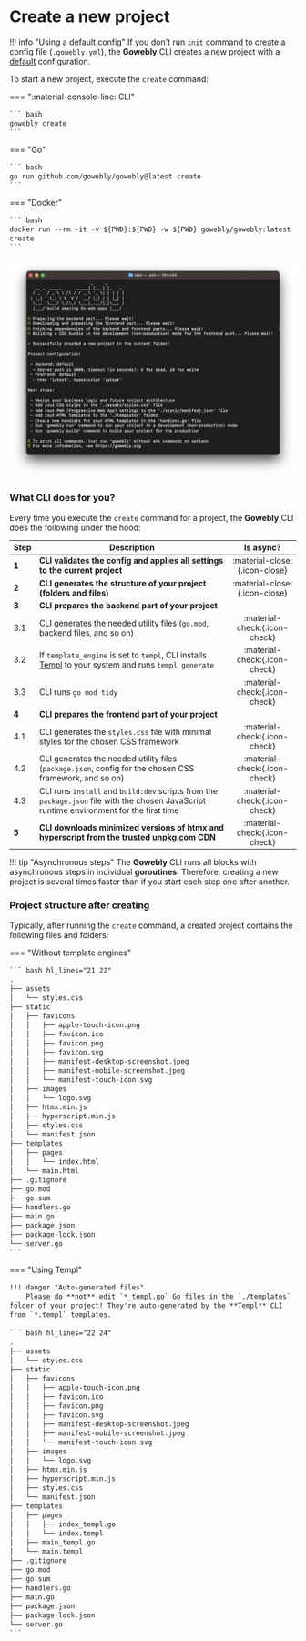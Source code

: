 # Create a new project

!!! info "Using a default config"
    If you don't run `init` command to create a config file (`.gowebly.yml`), the **Gowebly** CLI creates a new project with a [default][repo_default_config] configuration.

To start a new project, execute the `create` command:

=== ":material-console-line: CLI"

    ``` bash
    gowebly create
    ```

=== "Go"

    ``` bash
    go run github.com/gowebly/gowebly@latest create
    ```

=== "Docker"

    ``` bash
    docker run --rm -it -v ${PWD}:${PWD} -w ${PWD} gowebly/gowebly:latest create
    ```

<img width="720" alt="gowebly create" src="https://raw.githubusercontent.com/gowebly/.github/main/images/gowebly_create.png">

### What CLI does for you?

Every time you execute the `create` command for a project, the **Gowebly** CLI does the following under the hood:

| Step  | Description                                                                                                                               |           Is async?           |
| ----- | ----------------------------------------------------------------------------------------------------------------------------------------- | :---------------------------: |
| **1** | **CLI validates the config and applies all settings to the current project**                                                              | :material-close:{.icon-close} |
| **2** | **CLI generates the structure of your project (folders and files)**                                                                       | :material-close:{.icon-close} |
| **3** | **CLI prepares the backend part of your project**                                                                                         |                               |
| 3.1   | CLI generates the needed utility files (`go.mod`, backend files, and so on)                                                               | :material-check:{.icon-check} |
| 3.2   | If `template_engine` is set to `templ`, CLI installs [Templ][templ_url] to your system and runs `templ generate`                          | :material-check:{.icon-check} |
| 3.3   | CLI runs `go mod tidy`                                                                                                                    | :material-check:{.icon-check} |
| **4** | **CLI prepares the frontend part of your project**                                                                                        |                               |
| 4.1   | CLI generates the `styles.css` file with minimal styles for the chosen CSS framework                                                      | :material-check:{.icon-check} |
| 4.2   | CLI generates the needed utility files (`package.json`, config for the chosen CSS framework, and so on)                                   | :material-check:{.icon-check} |
| 4.3   | CLI runs `install` and `build:dev` scripts from the `package.json` file with the chosen JavaScript runtime environment for the first time | :material-check:{.icon-check} |
| **5** | **CLI downloads minimized versions of htmx and hyperscript from the trusted [unpkg.com][unpkg_url] CDN**                                  | :material-check:{.icon-check} |

!!! tip "Asynchronous steps"
    The **Gowebly** CLI runs all blocks with asynchronous steps in individual **goroutines**. Therefore, creating a new project is several times faster than if you start each step one after another.

### Project structure after creating

Typically, after running the `create` command, a created project contains the following files and folders:

=== "Without template engines"

    ``` bash hl_lines="21 22"
    .
    ├── assets
    │   └── styles.css
    ├── static
    │   ├── favicons
    │   │   ├── apple-touch-icon.png
    │   │   ├── favicon.ico
    │   │   ├── favicon.png
    │   │   ├── favicon.svg
    │   │   ├── manifest-desktop-screenshot.jpeg
    │   │   ├── manifest-mobile-screenshot.jpeg
    │   │   └── manifest-touch-icon.svg
    │   ├── images
    │   │   └── logo.svg
    │   ├── htmx.min.js
    │   ├── hyperscript.min.js
    │   ├── styles.css
    │   └── manifest.json
    ├── templates
    │   ├── pages
    │   │   └── index.html
    │   └── main.html
    ├── .gitignore
    ├── go.mod
    ├── go.sum
    ├── handlers.go
    ├── main.go
    ├── package.json
    ├── package-lock.json
    └── server.go
    ```

=== "Using Templ"

    !!! danger "Auto-generated files"
        Please do **not** edit `*_templ.go` Go files in the `./templates` folder of your project! They're auto-generated by the **Templ** CLI from `*.templ` templates.

    ``` bash hl_lines="22 24"
    .
    ├── assets
    │   └── styles.css
    ├── static
    │   ├── favicons
    │   │   ├── apple-touch-icon.png
    │   │   ├── favicon.ico
    │   │   ├── favicon.png
    │   │   ├── favicon.svg
    │   │   ├── manifest-desktop-screenshot.jpeg
    │   │   ├── manifest-mobile-screenshot.jpeg
    │   │   └── manifest-touch-icon.svg
    │   ├── images
    │   │   └── logo.svg
    │   ├── htmx.min.js
    │   ├── hyperscript.min.js
    │   ├── styles.css
    │   └── manifest.json
    ├── templates
    │   ├── pages
    │   │   ├── index_templ.go
    │   │   └── index.templ
    │   ├── main_templ.go
    │   └── main.templ
    ├── .gitignore
    ├── go.mod
    ├── go.sum
    ├── handlers.go
    ├── main.go
    ├── package.json
    ├── package-lock.json
    └── server.go
    ```

<!-- Links -->

[repo_default_config]: https://github.com/gowebly/gowebly/blob/main/internal/attachments/configs/default.yml
[templ_url]: https://github.com/a-h/templ
[unpkg_url]: https://unpkg.com